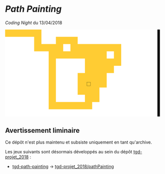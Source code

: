 # *Path Painting*

*Coding Night* du 13/04/2018

![](screenshot.png)

## Avertissement liminaire

Ce dépôt n'est plus maintenu et subsiste uniquement en tant qu'archive.

Les jeux suivants sont désormais développés au sein du dépôt [tgd-projet_2018](https://github.com/TeleGD/tgd-projet_2018) :

* [tgd-path-painting](https://github.com/TeleGD/tgd-path-painting/tree/master/src/games/pathPainting) -> [tgd-projet_2018/pathPainting](https://github.com/TeleGD/tgd-projet_2018/tree/master/src/games/pathPainting)
